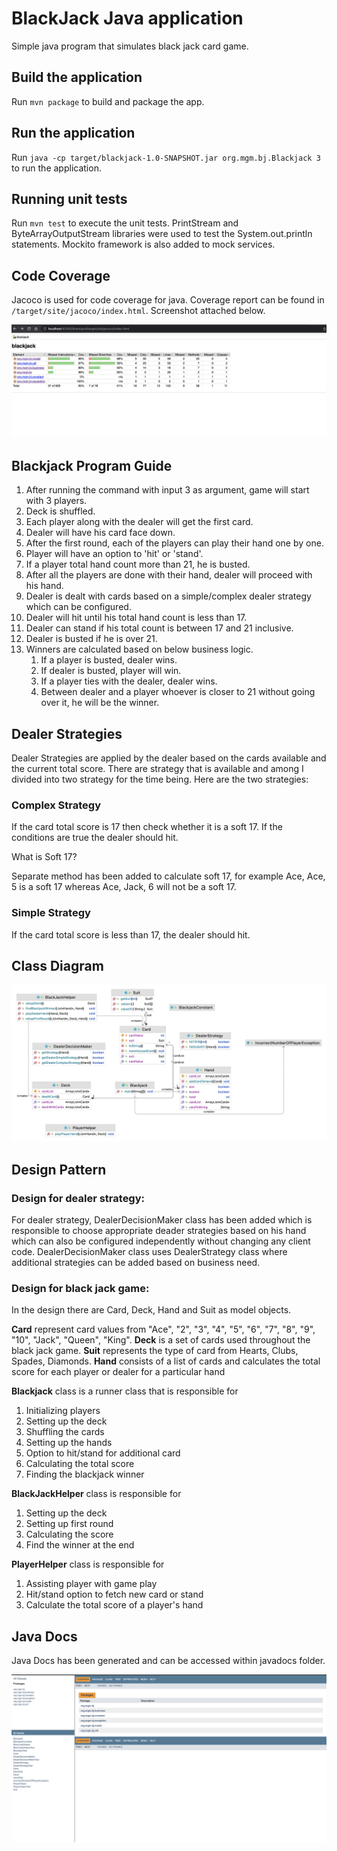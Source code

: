 # BlackJack Java application

Simple java program that simulates black jack card game.

## Build the application

Run `mvn package` to build and package the app.

## Run the application

Run `java -cp target/blackjack-1.0-SNAPSHOT.jar org.mgm.bj.Blackjack 3` to run the application.

## Running unit tests

Run `mvn test` to execute the unit tests. PrintStream and ByteArrayOutputStream libraries were used to test the System.out.println statements. Mockito framework is also added to mock services.

## Code Coverage
Jacoco is used for code coverage for java. Coverage report can be found in `/target/site/jacoco/index.html`. Screenshot attached below.

![Code Coverage](/images/code_coverage.png?raw=true "Code Coverage")

## Blackjack Program Guide

1. After running the command with input 3 as argument, game will start with 3 players.
2. Deck is shuffled.
3. Each player along with the dealer will get the first card.
4. Dealer will have his card face down.
5. After the first round, each of the players can play their hand one by one.
6. Player will have an option to 'hit' or 'stand'.
7. If a player total hand count more than 21, he is busted.
8. After all the players are done with their hand, dealer will proceed with his hand.
9. Dealer is dealt with cards based on a simple/complex dealer strategy which can be configured.
10. Dealer will hit until his total hand count is less than 17.
11. Dealer can stand if his total count is between 17 and 21 inclusive.
12. Dealer is busted if he is over 21.
13. Winners are calculated based on below business logic.
    1. If a player is busted, dealer wins.
    2. If dealer is busted, player will win.
    3. If a player ties with the dealer, dealer wins.
    4. Between dealer and a player whoever is closer to 21 without going over it, he will be the winner.

## Dealer Strategies
Dealer Strategies are applied by the dealer based on the cards available and the current total score. There are strategy that is available and among I divided into two strategy for the time being. Here are the two strategies:
### Complex Strategy
If the card total score is 17 then check whether it is a soft 17. If the conditions are true the dealer should hit.

What is Soft 17?

Separate method has been added to calculate soft 17, for example Ace, Ace, 5 is a soft 17 whereas Ace, Jack, 6 will not be a soft 17. 

### Simple Strategy
If the card total score is less than 17, the dealer should hit.

## Class Diagram
![Class Diagram](/images/class_diagram.png?raw=true "Class Diagram")

## Design Pattern
### Design for dealer strategy:
For dealer strategy, DealerDecisionMaker class has been added which is responsible to choose appropriate deader strategies based on his hand which can also be configured independently without changing any client code. DealerDecisionMaker class uses DealerStrategy class where additional strategies can be added based on business need. 

### Design for black jack game:
In the design there are Card, Deck, Hand and Suit as model objects.

**Card** represent card values from "Ace", "2", "3", "4", "5", "6", "7", "8", "9", "10", "Jack", "Queen", "King".
**Deck** is a set of cards used throughout the black jack game.
**Suit** represents the type of card from Hearts, Clubs, Spades, Diamonds.
**Hand** consists of a list of cards and calculates the total score for each player or dealer for a particular hand

**Blackjack** class is a runner class that is responsible for 
1. Initializing players
2. Setting up the deck
3. Shuffling the cards
4. Setting up the hands
5. Option to hit/stand for additional card
6. Calculating the total score
7. Finding the blackjack winner

**BlackJackHelper** class is responsible for 
1. Setting up the deck
2. Setting up first round
3. Calculating the score 
4. Find the winner at the end

**PlayerHelper** class is responsible for 
1. Assisting player with game play
2. Hit/stand option to fetch new card or stand
3. Calculate the total score of a player's hand

## Java Docs
Java Docs has been generated and can be accessed within javadocs folder. 

![Java Doc](/images/javaDoc.png?raw=true "Java Docs")